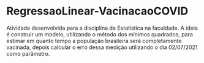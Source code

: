 # RegressaoLinear-VacinacaoCOVID
Atividade desenvolvida para a disciplina de Estatística na faculdade.
A ideia é construir um modelo, utilizando o método dos mínimos quadrados, para
estimar em quanto tempo a população brasileira será completamente vacinada, depois
calcular o erro dessa medição utilizando o dia 02/07/2021 como parâmetro.

